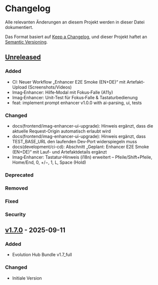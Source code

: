 # Changelog

Alle relevanten Änderungen an diesem Projekt werden in dieser Datei dokumentiert.

Das Format basiert auf [Keep a Changelog](https://keepachangelog.com/en/1.0.0/),
und dieser Projekt haftet an [Semantic Versioning](https://semver.org/spec/v2.0.0.html).

## [Unreleased]

### Added

- CI: Neuer Workflow „Enhancer E2E Smoke (EN+DE)“ mit Artefakt-Upload (Screenshots/Videos)
- Imag‑Enhancer: Hilfe‑Modal mit Fokus‑Falle (A11y)
- Imag‑Enhancer: Unit‑Test für Fokus‑Falle & Tastaturbedienung
- feat: implement prompt enhancer v1.0.0 with ai-parsing, ui, tests

### Changed

- docs(frontend/imag-enhancer-ui-upgrade): Hinweis ergänzt, dass die aktuelle Request-Origin automatisch erlaubt wird
- docs(frontend/imag-enhancer-ui-upgrade): Hinweis ergänzt, dass TEST_BASE_URL den laufenden Dev-Port widerspiegeln muss
- docs(development/ci-cd): Abschnitt „Geplant: Enhancer E2E Smoke (EN+DE)“ mit Lauf- und Artefaktdetails ergänzt
- Imag‑Enhancer: Tastatur‑Hinweis (i18n) erweitert – Pfeile/Shift+Pfeile, Home/End, 0, +/−, 1, L, Space (Hold)

### Deprecated

### Removed

### Fixed

### Security

## [v1.7.0] - 2025-09-11

### Added

- Evolution Hub Bundle v1.7_full

### Changed

- Initiale Version

[Unreleased]: https://github.com/evolution-hub/evolution-hub/compare/v1.7.0...HEAD
[v1.7.0]: https://github.com/evolution-hub/evolution-hub/releases/tag/v1.7.0
